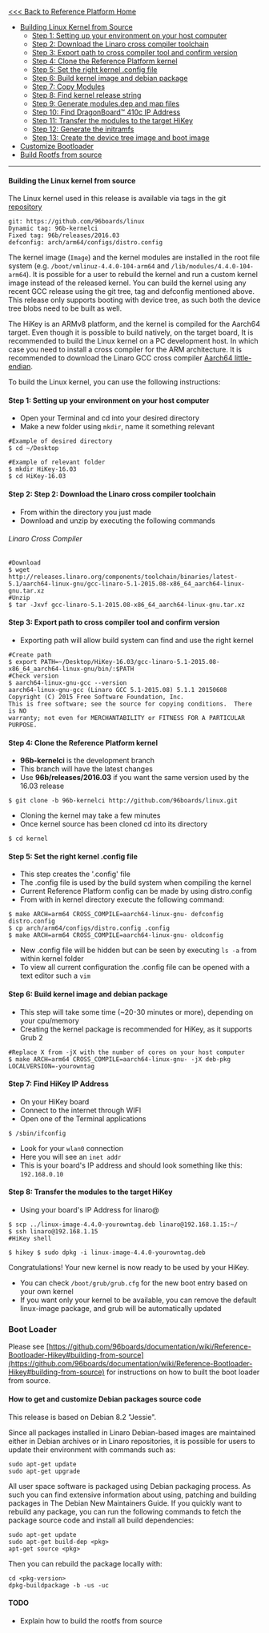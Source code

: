 [<<< Back to Reference Platform Home](https://github.com/96boards/documentation/wiki/Reference-Platform-Home)


- [Building Linux Kernel from Source](https://github.com/96boards/documentation/wiki/HiKey-RPB-Debian-Build-Source-16.03#building-the-linux-kernel-from-source)
   - [Step 1: Setting up your environment on your host computer ](https://github.com/96boards/documentation/wiki/HiKey-RPB-Debian-Build-Source-16.03#step-1-setting-up-your-environment-on-your-host-computer)
   - [Step 2: Download the Linaro cross compiler toolchain](https://github.com/96boards/documentation/wiki/HiKey-RPB-Debian-Build-Source-16.03#step-2-download-the-linaro-cross-compiler-toolchain)
   - [Step 3: Export path to cross compiler tool and confirm version](https://github.com/96boards/documentation/wiki/HiKey-RPB-Debian-Build-Source-16.03#step-3-export-path-to-cross-compiler-tool-and-confirm-version)
   - [Step 4: Clone the Reference Platform kernel](https://github.com/96boards/documentation/wiki/HiKey-RPB-Debian-Build-Source-16.03#step-4-clone-the-reference-platform-kernel)
   - [Step 5: Set the right kernel .config file](https://github.com/96boards/documentation/wiki/HiKey-RPB-Debian-Build-Source-16.03#step-5-set-the-right-kernel-config-file)
   - [Step 6: Build kernel image and debian package](https://github.com/96boards/documentation/wiki/HiKey-RPB-Debian-Build-Source-16.03#step-6-build-kernel-image)
   - [Step 7: Copy Modules](https://github.com/96boards/documentation/wiki/HiKey-RPB-Debian-Build-Source-16.03#step-7-copy-modules)
   - [Step 8: Find kernel release string](https://github.com/96boards/documentation/wiki/HiKey-RPB-Debian-Build-Source-16.03#step-8-find-kernel-release-string)
   - [Step 9: Generate modules.dep and map files](https://github.com/96boards/documentation/wiki/HiKey-RPB-Debian-Build-Source-16.03#step-9-generate-modulesdep-and-map-files)
   - [Step 10: Find DragonBoard™ 410c IP Address](https://github.com/96boards/documentation/wiki/HiKey-RPB-Debian-Build-Source-16.03#step-10-find-hikey-ip-address)
   - [Step 11: Transfer the modules to the target HiKey](https://github.com/96boards/documentation/wiki/HiKey-RPB-Debian-Build-Source-16.03#step-11-transfer-the-modules-to-the-target-hikey)
   - [Step 12: Generate the initramfs](https://github.com/96boards/documentation/wiki/HiKey-RPB-Debian-Build-Source-16.03#step-12-generate-the-initramfs)
   - [Step 13: Create the device tree image and boot image](https://github.com/96boards/documentation/wiki/HiKey-RPB-Debian-Build-Source-16.03#step-13-create-the-device-tree-image-and-boot-image)
- [Customize Bootloader](https://github.com/96boards/documentation/wiki/HiKey-RPB-Debian-Build-Source-16.03#boot-loader)
- [Build Rootfs from source](https://github.com/96boards/documentation/wiki/HiKey-RPB-Debian-Build-Source-16.03#todo)

***

#### Building the Linux kernel from source

The Linux kernel used in this release is available via tags in the git [repository](https://github.com/96boards/linux)

```shell
git: https://github.com/96boards/linux
Dynamic tag: 96b-kernelci
Fixed tag: 96b/releases/2016.03
defconfig: arch/arm64/configs/distro.config
```

The kernel image (`Image`) and the kernel modules are installed in the root file system (e.g. `/boot/vmlinuz-4.4.0-104-arm64` and `/lib/modules/4.4.0-104-arm64`). It is possible for a user to rebuild the kernel and run a custom kernel image instead of the released kernel. You can build the kernel using any recent GCC release using the git tree, tag and defconfig mentioned above. This release only supports booting with device tree, as such both the device tree blobs need to be built as well.

The HiKey is an ARMv8 platform, and the kernel is compiled for the Aarch64 target. Even though it is possible to build natively, on the target board, It is recommended to build the Linux kernel on a PC development host. In which case you need to install a cross compiler for the ARM architecture. It is recommended to download the Linaro GCC cross compiler [Aarch64 little-endian](http://releases.linaro.org/components/toolchain/binaries/latest-5.1/aarch64-linux-gnu/gcc-linaro-5.1-2015.08-x86_64_aarch64-linux-gnu.tar.xz).

To build the Linux kernel, you can use the following instructions:

#### Step 1: Setting up your environment on your host computer

- Open your Terminal and cd into your desired directory
- Make a new folder using `mkdir`, name it something relevant

```shell
#Example of desired directory
$ cd ~/Desktop

#Example of relevant folder
$ mkdir HiKey-16.03
$ cd HiKey-16.03
```

#### Step 2: Step 2: Download the Linaro cross compiler toolchain

- From within the directory you just made
- Download and unzip by executing the following commands

###### Linaro Cross Compiler

```shell
#Download
$ wget http://releases.linaro.org/components/toolchain/binaries/latest-5.1/aarch64-linux-gnu/gcc-linaro-5.1-2015.08-x86_64_aarch64-linux-gnu.tar.xz
#Unzip
$ tar -Jxvf gcc-linaro-5.1-2015.08-x86_64_aarch64-linux-gnu.tar.xz
```

#### Step 3: Export path to cross compiler tool and confirm version

- Exporting path will allow build system can find and use the right kernel

```shell
#Create path
$ export PATH=~/Desktop/HiKey-16.03/gcc-linaro-5.1-2015.08-x86_64_aarch64-linux-gnu/bin/:$PATH
#Check version
$ aarch64-linux-gnu-gcc --version
aarch64-linux-gnu-gcc (Linaro GCC 5.1-2015.08) 5.1.1 20150608
Copyright (C) 2015 Free Software Foundation, Inc.
This is free software; see the source for copying conditions.  There is NO
warranty; not even for MERCHANTABILITY or FITNESS FOR A PARTICULAR PURPOSE.
```

#### Step 4: Clone the Reference Platform kernel

- **96b-kernelci** is the development branch
- This branch will have the latest changes
- Use **96b/releases/2016.03** if you want the same version used by the 16.03 release

```shell
$ git clone -b 96b-kernelci http://github.com/96boards/linux.git
```

- Cloning the kernel may take a few minutes
- Once kernel source has been cloned cd into its directory

```shell
$ cd kernel
```

#### Step 5: Set the right kernel .config file

- This step creates the '.config' file
- The .config file is used by the build system when compiling the kernel
- Current Reference Platform config can be made by using distro.config
- From with in kernel directory execute the following command:

```shell
$ make ARCH=arm64 CROSS_COMPILE=aarch64-linux-gnu- defconfig distro.config
$ cp arch/arm64/configs/distro.config .config
$ make ARCH=arm64 CROSS_COMPILE=aarch64-linux-gnu- oldconfig
```

- New .config file will be hidden but can be seen by executing `ls -a` from within kernel folder
- To view all current configuration the .config file can be opened with a text editor such a `vim`

#### Step 6: Build kernel image and debian package

- This step will take some time (~20-30 minutes or more), depending on your cpu/memory
- Creating the kernel package is recommended for HiKey, as it supports Grub 2

```shell
#Replace X from -jX with the number of cores on your host computer
$ make ARCH=arm64 CROSS_COMPILE=aarch64-linux-gnu- -jX deb-pkg LOCALVERSION=-yourowntag
```

#### Step 7: Find HiKey IP Address

- On your HiKey board
- Connect to the internet through WIFI
- Open one of the Terminal applications

```shell
$ /sbin/ifconfig
```
- Look for your `wlan0` connection
- Here you will see an `inet addr`
- This is your board's IP address and should look something like this: `192.168.0.10`

#### Step 8: Transfer the modules to the target HiKey

- Using your board's IP Address for linaro@<yourIPaddress>

```shell
$ scp ../linux-image-4.4.0-yourowntag.deb linaro@192.168.1.15:~/
$ ssh linaro@192.168.1.15
#HiKey shell

$ hikey $ sudo dpkg -i linux-image-4.4.0-yourowntag.deb
```
Congratulations! Your new kernel is now ready to be used by your HiKey.

- You can check `/boot/grub/grub.cfg` for the new boot entry based on your own kernel
- If you want only your kernel to be available, you can remove the default linux-image package, and grub will be automatically updated

### Boot Loader

Please see [https://github.com/96boards/documentation/wiki/Reference-Bootloader-Hikey#building-from-source](https://github.com/96boards/documentation/wiki/Reference-Bootloader-Hikey#building-from-source) for instructions on how to built the boot loader from source.

#### How to get and customize Debian packages source code

This release is based on Debian 8.2 "Jessie".

Since all packages installed in Linaro Debian-based images are maintained either in Debian archives or in Linaro repositories, it is possible for users to update their environment with commands such as:

```shell
sudo apt-get update
sudo apt-get upgrade
```

All user space software is packaged using Debian packaging process. As such you can find extensive information about using, patching and building packages in The Debian New Maintainers Guide. If you quickly want to rebuild any package, you can run the following commands to fetch the package source code and install all build dependencies:

```shell
sudo apt-get update
sudo apt-get build-dep <pkg>
apt-get source <pkg>
```

Then you can rebuild the package locally with:

```shell
cd <pkg-version>
dpkg-buildpackage -b -us -uc
```

#### TODO

* Explain how to build the rootfs from source